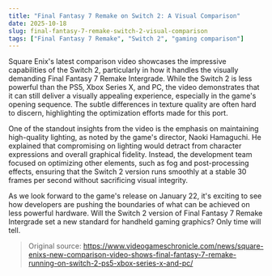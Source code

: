 ```yaml
---
title: "Final Fantasy 7 Remake on Switch 2: A Visual Comparison"
date: 2025-10-18
slug: final-fantasy-7-remake-switch-2-visual-comparison
tags: ["Final Fantasy 7 Remake", "Switch 2", "gaming comparison"]
---
```

Square Enix's latest comparison video showcases the impressive capabilities of the Switch 2, particularly in how it handles the visually demanding Final Fantasy 7 Remake Intergrade. While the Switch 2 is less powerful than the PS5, Xbox Series X, and PC, the video demonstrates that it can still deliver a visually appealing experience, especially in the game's opening sequence. The subtle differences in texture quality are often hard to discern, highlighting the optimization efforts made for this port.

One of the standout insights from the video is the emphasis on maintaining high-quality lighting, as noted by the game's director, Naoki Hamaguchi. He explained that compromising on lighting would detract from character expressions and overall graphical fidelity. Instead, the development team focused on optimizing other elements, such as fog and post-processing effects, ensuring that the Switch 2 version runs smoothly at a stable 30 frames per second without sacrificing visual integrity.

As we look forward to the game's release on January 22, it's exciting to see how developers are pushing the boundaries of what can be achieved on less powerful hardware. Will the Switch 2 version of Final Fantasy 7 Remake Intergrade set a new standard for handheld gaming graphics? Only time will tell.
> Original source: https://www.videogameschronicle.com/news/square-enixs-new-comparison-video-shows-final-fantasy-7-remake-running-on-switch-2-ps5-xbox-series-x-and-pc/